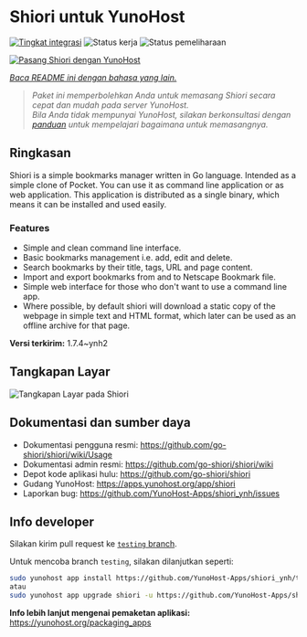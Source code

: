 <!--
N.B.: README ini dibuat secara otomatis oleh <https://github.com/YunoHost/apps/tree/master/tools/readme_generator>
Ini TIDAK boleh diedit dengan tangan.
-->

# Shiori untuk YunoHost

[![Tingkat integrasi](https://apps.yunohost.org/badge/integration/shiori)](https://ci-apps.yunohost.org/ci/apps/shiori/)
![Status kerja](https://apps.yunohost.org/badge/state/shiori)
![Status pemeliharaan](https://apps.yunohost.org/badge/maintained/shiori)

[![Pasang Shiori dengan YunoHost](https://install-app.yunohost.org/install-with-yunohost.svg)](https://install-app.yunohost.org/?app=shiori)

*[Baca README ini dengan bahasa yang lain.](./ALL_README.md)*

> *Paket ini memperbolehkan Anda untuk memasang Shiori secara cepat dan mudah pada server YunoHost.*  
> *Bila Anda tidak mempunyai YunoHost, silakan berkonsultasi dengan [panduan](https://yunohost.org/install) untuk mempelajari bagaimana untuk memasangnya.*

## Ringkasan

Shiori is a simple bookmarks manager written in Go language. Intended as a simple clone of Pocket. You can use it as command line application or as web application. This application is distributed as a single binary, which means it can be installed and used easily.

### Features

- Simple and clean command line interface.
- Basic bookmarks management i.e. add, edit and delete.
- Search bookmarks by their title, tags, URL and page content.
- Import and export bookmarks from and to Netscape Bookmark file.
- Simple web interface for those who don't want to use a command line app.
- Where possible, by default shiori will download a static copy of the webpage in simple text and HTML format, which later can be used as an offline archive for that page.


**Versi terkirim:** 1.7.4~ynh2

## Tangkapan Layar

![Tangkapan Layar pada Shiori](./doc/screenshots/screenshot.png)

## Dokumentasi dan sumber daya

- Dokumentasi pengguna resmi: <https://github.com/go-shiori/shiori/wiki/Usage>
- Dokumentasi admin resmi: <https://github.com/go-shiori/shiori/wiki>
- Depot kode aplikasi hulu: <https://github.com/go-shiori/shiori>
- Gudang YunoHost: <https://apps.yunohost.org/app/shiori>
- Laporkan bug: <https://github.com/YunoHost-Apps/shiori_ynh/issues>

## Info developer

Silakan kirim pull request ke [`testing` branch](https://github.com/YunoHost-Apps/shiori_ynh/tree/testing).

Untuk mencoba branch `testing`, silakan dilanjutkan seperti:

```bash
sudo yunohost app install https://github.com/YunoHost-Apps/shiori_ynh/tree/testing --debug
atau
sudo yunohost app upgrade shiori -u https://github.com/YunoHost-Apps/shiori_ynh/tree/testing --debug
```

**Info lebih lanjut mengenai pemaketan aplikasi:** <https://yunohost.org/packaging_apps>
